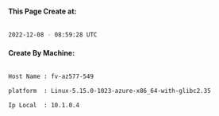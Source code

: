 
   
#### This Page Create at:

```bash

2022-12-08 - 08:59:28 UTC

```

#### Create By Machine:

```bash

Host Name : fv-az577-549

platform  : Linux-5.15.0-1023-azure-x86_64-with-glibc2.35

Ip Local  : 10.1.0.4

```

